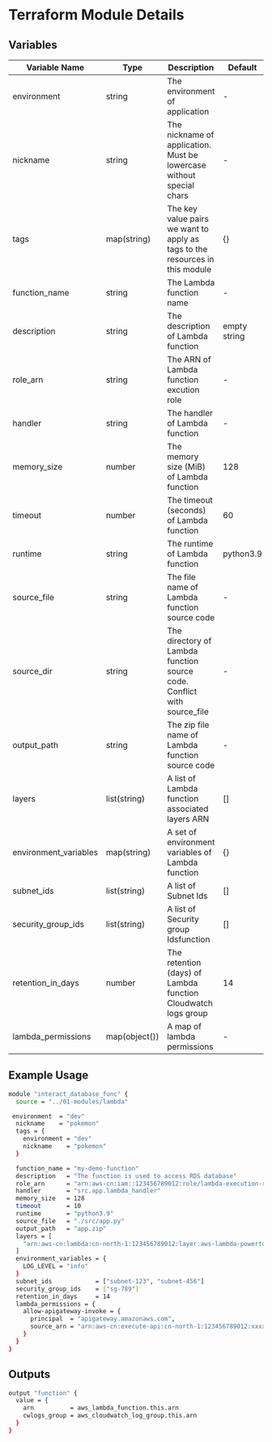 # Terraform Module Details

## Variables

| Variable Name         | Type          | Description                                                                  | Default      |
| --------------------- | ------------- | ---------------------------------------------------------------------------- | ------------ |
| environment           | string        | The environment of application                                               | -            |
| nickname              | string        | The nickname of application. Must be lowercase without special chars         | -            |
| tags                  | map(string)   | The key value pairs we want to apply as tags to the resources in this module | {}           |
| function_name         | string        | The Lambda function name                                                     | -            |
| description           | string        | The description of Lambda function                                           | empty string |
| role_arn              | string        | The ARN of Lambda function excution role                                     | -            |
| handler               | string        | The handler of Lambda function                                               | -            |
| memory_size           | number        | The memory size (MiB) of Lambda function                                     | 128          |
| timeout               | number        | The timeout (seconds) of Lambda function                                     | 60           |
| runtime               | string        | The runtime of Lambda function                                               | python3.9    |
| source_file           | string        | The file name of Lambda function source code                                 | -            |
| source_dir            | string        | The directory of Lambda function source code. Conflict with source_file      | -            |
| output_path           | string        | The zip file name of Lambda function source code                             | -            |
| layers                | list(string)  | A list of Lambda function associated layers ARN                              | []           |
| environment_variables | map(string)   | A set of environment variables of Lambda function                            | {}           |
| subnet_ids            | list(string)  | A list of Subnet Ids                                                         | []           |
| security_group_ids    | list(string)  | A list of Security group Idsfunction                                         | []           |
| retention_in_days     | number        | The retention (days) of Lambda function Cloudwatch logs group                | 14           |
| lambda_permissions    | map(object()) | A map of lambda permissions                                                  | -            |

## Example Usage

```bash
module "interact_database_func" {
  source = "../01-modules/lambda"

 environment  = "dev"
  nickname    = "pokemon"
  tags = {
    environment = "dev"
    nickname    = "pokemon"
  }

  function_name = "my-demo-function"
  description   = "The function is used to access RDS database"
  role_arn      = "arn:aws-cn:iam::123456789012:role/lambda-execution-role-name"
  handler       = "src.app.lambda_handler"
  memory_size   = 128
  timeout       = 10
  runtime       = "python3.9"
  source_file   = "./src/app.py"
  output_path   = "app.zip"
  layers = [
    "arn:aws-cn:lambda:cn-north-1:123456789012:layer:aws-lambda-powertools-python:7"
  ]
  environment_variables = {
    LOG_LEVEL = "info"
  }
  subnet_ids            = ["subnet-123", "subnet-456"]
  security_group_ids    = ["sg-789"]
  retention_in_days     = 14
  lambda_permissions = {
    allow-apigateway-invoke = {
      principal  = "apigateway.amazonaws.com",
      source_arn = "arn:aws-cn:execute-api:cn-north-1:123456789012:xxxxxxxx/*/*/*"
    }
  }
}

```

## Outputs

```bash
output "function" {
  value = {
    arn          = aws_lambda_function.this.arn
    cwlogs_group = aws_cloudwatch_log_group.this.arn
  }
}
```